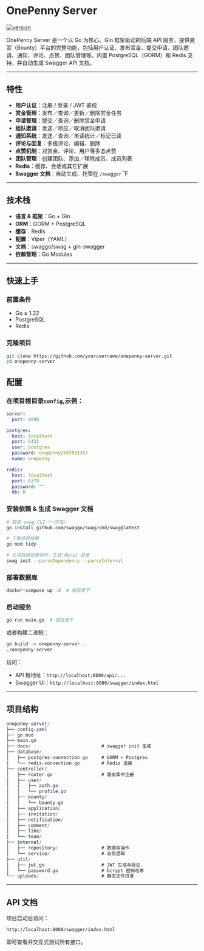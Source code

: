 # OnePenny Server

[![version](https://img.shields.io/badge/version-v0.1.0-blue.svg)](https://github.com/iammm0/geekreward-server/releases/tag/v0.1.0)

OnePenny Server 是一个以 Go 为核心、Gin 框架驱动的后端 API 服务，提供悬赏（Bounty）平台的完整功能，包括用户认证、发布赏金、提交申请、团队邀请、通知、评论、点赞、团队管理等。内置 PostgreSQL（GORM）和 Redis 支持，并自动生成 Swagger API 文档。

---

## 特性

- **用户认证**：注册 / 登录 / JWT 鉴权
- **赏金管理**：发布／查询／更新／删除赏金任务
- **申请管理**：提交／查询／删除赏金申请
- **组队邀请**：发送／响应／取消团队邀请
- **通知系统**：发送／查询／未读统计／标记已读
- **评论与回复**：多级评论、编辑、删除
- **点赞机制**：对赏金、评论、用户等多态点赞
- **团队管理**：创建团队、添加／移除成员、成员列表
- **Redis**：缓存、会话或其它扩展
- **Swagger 文档**：自动生成、托管在 `/swagger` 下

---

## 技术栈

- **语言 & 框架**：Go + Gin
- **ORM**：GORM + PostgreSQL
- **缓存**：Redis
- **配置**：Viper（YAML）
- **文档**：swaggo/swag + gin-swagger
- **依赖管理**：Go Modules

---

## 快速上手

### 前置条件

- Go ≥ 1.22
- PostgreSQL
- Redis

### 克隆项目

```bash
git clone https://github.com/yourusername/onepenny-server.git
cd onepenny-server
```

## 配置
### 在项目根目录`config`,示例：

```yaml
server:
  port: 8080

postgres:
  host: localhost
  port: 5432
  user: postgres
  password: onepenny2507031357
  name: onepenny

redis:
  host: localhost
  port: 6379
  password: ""
  db: 0
```

### 安装依赖 & 生成 Swagger 文档

```bash
# 安装 swag CLI（一次性）
go install github.com/swaggo/swag/cmd/swag@latest

# 下载项目依赖
go mod tidy

# 在项目根目录运行，生成 docs/ 目录
swag init --parseDependency --parseInternal
```

### 部署数据库

```bash
docker-compose up -d  # 根目录下
```

### 启动服务

```bash
go run main.go  # 根目录下
```

或者构建二进制：

```bash
go build -o onepenny-server .  
./onepenny-server
```



访问：

- API 根地址：`http://localhost:8080/api/...`
- Swagger UI：`http://localhost:8080/swagger/index.html`

------

## 项目结构

```csharp
onepenny-server/
├── config.yaml
├── go.mod
├── main.go
├── docs/                          # swagger init 生成
├── database/
│   ├── postgres-connection.go     # GORM + Postgres
│   └── redis-connection.go        # Redis 连接
├── controller/
│   ├── router.go                  # 路由集中注册
│   ├── user/
│   │   ├── auth.go
│   │   └── profile.go
│   ├── bounty/
│   │   └── bounty.go
│   ├── application/
│   ├── invitation/
│   ├── notification/
│   ├── comment/
│   ├── like/
│   └── team/
├── internal/
│   ├── repository/                # 数据库操作
│   └── service/                   # 业务逻辑
├── util/
│   ├── jwt.go                     # JWT 生成与验证
│   └── password.go                # bcrypt 密码哈希
└── uploads/                       # 静态文件目录
```

------

## API 文档

项目启动后访问：

```bash
http://localhost:8080/swagger/index.html
```

即可查看并交互式测试所有接口。
